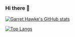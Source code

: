 ### Hi there 👋

<!--
**GarretHawke/GarretHawke** is a ✨ _special_ ✨ repository because its `README.md` (this file) appears on your GitHub profile.

Here are some ideas to get you started:

- 🔭 I’m currently working on ...
- 🌱 I’m currently learning ...
- 👯 I’m looking to collaborate on ...
- 🤔 I’m looking for help with ...
- 💬 Ask me about ...
- 📫 How to reach me: ...
- 😄 Pronouns: ...
- ⚡ Fun fact: ...
-->

<!-- GitHub Stats -->

[![Garret Hawke's GitHub stats](https://github-readme-stats.vercel.app/api?username=garrethawke&include_all_commits=true&theme=cobalt)](https://github.com/garrethawke/github-readme-stats)

<!-- Used languages stats -->

[![Top Langs](https://github-readme-stats.vercel.app/api/top-langs/?username=garrethawke&langs_count=10&layout=compact&theme=cobalt)](https://github.com/garrethawke/github-readme-stats)
